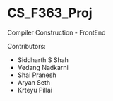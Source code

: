 # CS_F363_Proj
Compiler Construction - FrontEnd

Contributors:
 - Siddharth S Shah
 - Vedang Nadkarni
 - Shai Pranesh
 - Aryan Seth
 - Krteyu Pillai

